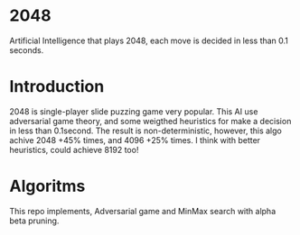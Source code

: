 # 2048
Artificial Intelligence that plays 2048, each move is decided in less than 0.1 seconds.

# Introduction
2048 is single-player slide puzzing game very popular. This AI use adversarial game theory, and some weigthed heuristics for make a decision in less than 0.1second.
The result is non-deterministic, however, this algo achive 2048 +45% times, and 4096 +25% times.
I think with better heuristics, could achieve 8192 too!

# Algoritms 
This repo implements, Adversarial game and MinMax search with alpha beta pruning.



